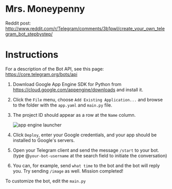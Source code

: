 # Mrs. Moneypenny
Reddit post: http://www.reddit.com/r/Telegram/comments/3b1pwl/create_your_own_telegram_bot_stepbystep/

Instructions
============

For a description of the Bot API, see this page: https://core.telegram.org/bots/api
    
1. Download Google App Engine SDK for Python from https://cloud.google.com/appengine/downloads and install it.

2. Click the `File` menu, choose `Add Existing Application...` and browse to the folder with the `app.yaml` and `main.py` file.

3. The project ID should appear as a row at the `Name` column.

    ![app engine launcher](http://i.imgur.com/SXr2Tz2.png)

4. Click `Deploy`, enter your Google credentials, and your app should be installed to Google's servers.

5. Open your Telegram client and send the message `/start` to your bot. (type @`your-bot-username` at the search field to initiate the conversation)

30. You can, for example, send `what time` to the bot and the bot will reply you. Try sending `/image` as well. Mission completed!

To customize the bot, edit the `main.py`

